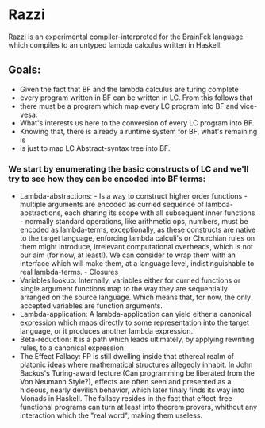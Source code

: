 # Razzi
Razzi is an experimental compiler-interpreted for the BrainFck language which compiles to an untyped lambda calculus written in Haskell.

## Goals: 
- Given the fact that BF and the lambda calculus are turing complete
- every program written in BF can be written in LC. From this follows that 
- there must be a program which map every LC program into BF and vice-vesa.
- What's interests us here to the conversion of every LC program into BF.
- Knowing that, there is already a runtime system for BF, what's remaining is
- is just to map LC Abstract-syntax tree into BF.

### We start by enumerating the basic constructs of LC and we'll try to see how they can be encoded into BF terms:
  * Lambda-abstractions:
         - Is a way to construct higher order functions
         - multiple arguments are encoded as curried sequence of lambda-abstractions, each sharing its scope with all subsequent
           inner functions
         - normally standard operations, like arithmetic ops, numbers, must be encoded as lambda-terms, exceptionally, as these
           constructs are native to the target language, enforcing lambda calculi's or Churchian rules on them might introduce,
           irrelevant computational overheads, which is not our aim (for now, at least!). We can consider to wrap them with an
           interface which will make them, at a language level, indistinguishable to real lambda-terms.
        -  Closures
  * Variables lookup:
        Internally, variables either for curried functions or single argument functions map to the way they are
        sequentially arranged on the source language. Which means that, for now, the only accepted variables
        are function arguments.
  * Lambda-application:
        A lambda-application can yield either a canonical expression which maps directly to some representation into the
        target language, or it produces another lambda expression.
  * Beta-reduction:
        It is a path which leads ultimately, by applying rewriting rules, to a canonical expression
  * The Effect Fallacy:
        FP is still dwelling inside that ethereal realm of platonic ideas where mathematical structures allegedly inhabit.
        In John Backus's Turing-award lecture (Can programming be liberated from the Von Neumann Style?), effects are often seen
        and presented as a hideous, nearly devilish behavior, which later finaly finds its way into Monads in Haskell. The fallacy resides in the
        fact that effect-free functional programs can turn at least into theorem provers, whithout any interaction which the "real word", making them
        useless.
